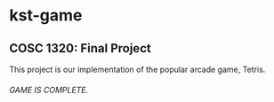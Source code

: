 # kst-game

## COSC 1320: Final Project

This project is our implementation of the popular arcade game, Tetris.

###### GAME IS COMPLETE.